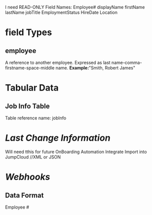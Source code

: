 
I need READ-ONLY
Field Names:
   Employee#
   displayName
   firstName
   lastName
   jobTitle
   EmploymentStatus
   HireDate
   Location
   



# field Types
  ## employee 
   A reference to another employee. Expressed as last name-comma-firstname-space-middle name.
   **Example:**"Smith, Robert James"

# Tabular Data
  ## Job Info Table
   Table reference name: jobInfo
   


# *Last Change Information* 
   Will need tthis for future OnBoarding Automation Integrate Import into JumpCloud 
   //XML or JSON
  
# *Webhooks* 
   ## Data Format
   Employee #
 
   
